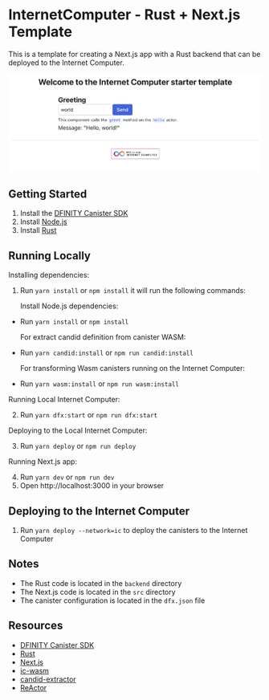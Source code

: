# InternetComputer - Rust + Next.js Template

This is a template for creating a Next.js app with a Rust backend that can be deployed to the Internet Computer.

![Alt text](public/demo.png)

## Getting Started

1. Install the [DFINITY Canister SDK](https://sdk.dfinity.org/docs/quickstart/local-quickstart.html)
2. Install [Node.js](https://nodejs.org/en/download/)
3. Install [Rust](https://www.rust-lang.org/tools/install)

## Running Locally

Installing dependencies:

1. Run `yarn install` or `npm install`
   it will run the following commands:

   Install Node.js dependencies:

- Run `yarn install` or `npm install`

  For extract candid definition from canister WASM:

- Run `yarn candid:install` or `npm run candid:install`

  For transforming Wasm canisters running on the Internet Computer:

- Run `yarn wasm:install` or `npm run wasm:install`

Running Local Internet Computer:

2. Run `yarn dfx:start` or `npm run dfx:start`

Deploying to the Local Internet Computer:

3. Run `yarn deploy` or `npm run deploy`

Running Next.js app:

4. Run `yarn dev` or `npm run dev`
5. Open http://localhost:3000 in your browser

## Deploying to the Internet Computer

1. Run `yarn deploy --network=ic` to deploy the canisters to the Internet Computer

## Notes

- The Rust code is located in the `backend` directory
- The Next.js code is located in the `src` directory
- The canister configuration is located in the `dfx.json` file

## Resources

- [DFINITY Canister SDK](https://sdk.dfinity.org/docs/quickstart/local-quickstart.html)
- [Rust](https://www.rust-lang.org/)
- [Next.js](https://nextjs.org/)
- [ic-wasm](https://github.com/dfinity/ic-wasm)
- [candid-extractor](https://github.com/dfinity/cdk-rs/tree/main/src/candid-extractor)
- [ReActor](https://github.com/B3Pay/re-actor)
